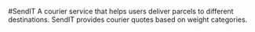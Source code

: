 #SendIT 
A courier service that helps users deliver parcels to different destinations. SendIT provides courier quotes based on weight categories.

